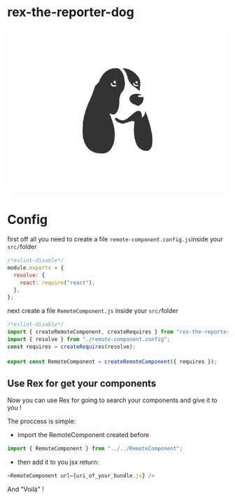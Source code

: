 # rex-the-reporter-dog

![alt text](https://github.com/tashikomaaa/rex-the-reporter-dog/blob/main/src/media/logo.png)

# Config

first off all you need to create a file `remote-component.config.js`inside your `src/`folder

```js
/*eslint-disable*/
module.exports = {
  resolve: {
    react: require("react"),
  },
};
```

next create a file `RemoteComponent.js` inside your `src/`folder

```js
/*eslint-disable*/
import { createRemoteComponent, createRequires } from "rex-the-reporter-dog";
import { resolve } from "./remote-component.config";
const requires = createRequires(resolve);

export const RemoteComponent = createRemoteComponent({ requires });
```

## Use Rex for get your components

Now you can use Rex for going to search your components and give it to you !

The proccess is simple:

- import the RemoteComponent created before

```js
import { RemoteComponent } from "../../RemoteComponent";
```

- then add it to you jsx return:

```js
<RemoteComponent url={uri_of_your_bundle.js} />
```

And "Voilà" !
